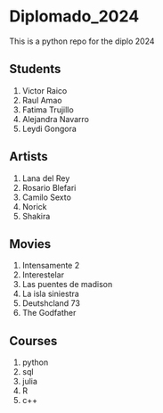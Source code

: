 # Diplomado_2024
This is a python repo for the diplo 2024

## Students
1. Victor Raico
2. Raul Amao
3. Fatima Trujillo
4. Alejandra Navarro
5. Leydi Gongora

## Artists
1. Lana del Rey
2. Rosario Blefari
3. Camilo Sexto
4. Norick
5. Shakira

## Movies
1. Intensamente 2
2. Interestelar
3. Las puentes de madison
4. La isla siniestra
5. Deutshcland 73
6. The Godfather 

## Courses
1. python
2. sql
3. julia
4. R
5. c++
